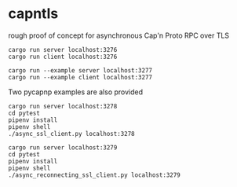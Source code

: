 # capntls
rough proof of concept for asynchronous Cap'n Proto RPC over TLS

```
cargo run server localhost:3276
cargo run client localhost:3276

cargo run --example server localhost:3277
cargo run --example client localhost:3277
```

Two pycapnp examples are also provided
```
cargo run server localhost:3278
cd pytest
pipenv install
pipenv shell
./async_ssl_client.py localhost:3278

cargo run server localhost:3279
cd pytest
pipenv install
pipenv shell
./async_reconnecting_ssl_client.py localhost:3279
```
